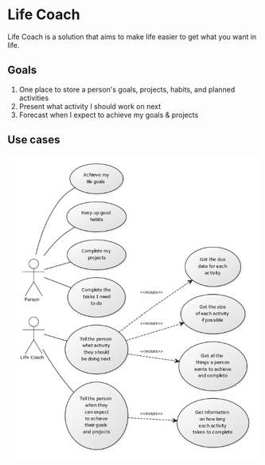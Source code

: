 # Life Coach

Life Coach is a solution that aims to make life easier to get what you want in life.

## Goals

1. One place to store a person's goals, projects, habits, and planned activities
2. Present what activity I should work on next
3. Forecast when I expect to achieve my goals & projects

## Use cases

![Use Case Diagram](/ReadMeResources/UseCaseDiagram.png)
	

